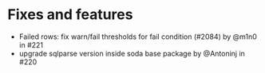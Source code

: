 # Fixes and features

* Failed rows: fix warn/fail thresholds for fail condition (#2084) by @m1n0 in #221
* upgrade sqlparse version inside soda base package by @Antoninj in #220
